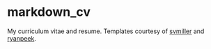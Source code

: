 # markdown_cv
My curriculum vitae and resume. Templates courtesy of [svmiller](https://github.com/svmiller/svm-r-markdown-templates) and [ryanpeek](https://github.com/ryanpeek/markdown_cv).